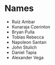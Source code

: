 # Names

* Ruiz Ambar
* Kunaraja Czerinton
* Bryan Pulla
* Tobias Rebecca
* Napoleon Santan
* John Stulich
* Daniel Tapia
* Alexander Vega


